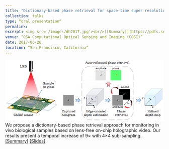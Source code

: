 ```yaml
---
title: "Dictionary-based phase retrieval for space-time super resolution using lens-free on-chip holographic video"
collection: talks
type: “oral presentation“
permalink: 
excerpt: <img src='/images/dh2017.jpg'><br/>[[Summary]](https://pdfs.semanticscholar.org/b6fb/034b8b8ac40f9819dc8919dce6439c232ff5.pdf) [[Slides]](https://www.dropbox.com/s/rnxwrwym76yfgm1/COSI2017.pptx?dl=0)
venue: “OSA Computational Optical Sensing and Imaging (COSI)”
date: 2017-06-26
location: “San Francisco, California”
---
```

<img src='/images/dh2017.jpg'><br/>
We propose a dictionary-based phase retrieval approach for monitoring in vivo biological samples based on lens-free on-chip holographic video. Our results present a temporal increase of 9× with 4×4 sub-sampling. <br/>
[[Summary]](https://pdfs.semanticscholar.org/b6fb/034b8b8ac40f9819dc8919dce6439c232ff5.pdf) [[Slides]](https://www.dropbox.com/s/rnxwrwym76yfgm1/COSI2017.pptx?dl=0)
